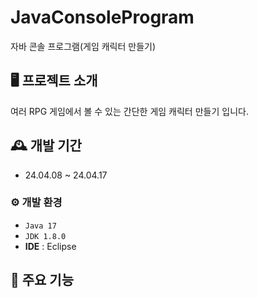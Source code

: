 # JavaConsoleProgram
자바 콘솔 프로그램(게임 캐릭터 만들기)

## 🖥️ 프로젝트 소개
여러 RPG 게임에서 볼 수 있는 간단한 게임 캐릭터 만들기 입니다.

## 🕰️ 개발 기간
* 24.04.08 ~ 24.04.17

### ⚙️ 개발 환경
- `Java 17`
- `JDK 1.8.0`
- **IDE** : Eclipse

## 📌 주요 기능
